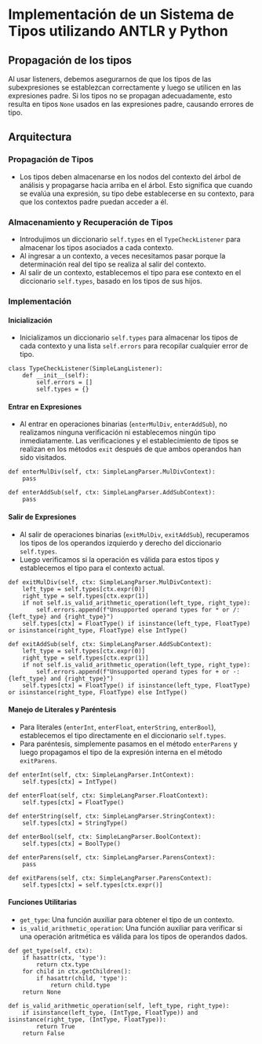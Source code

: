# Implementación de un Sistema de Tipos utilizando ANTLR y Python

## Propagación de los tipos

Al usar listeners, debemos asegurarnos de que los tipos de las subexpresiones se establezcan correctamente y luego se utilicen en las expresiones padre. Si los tipos no se propagan adecuadamente, esto resulta en tipos `None` usados en las expresiones padre, causando errores de tipo.

## Arquitectura

### Propagación de Tipos

* Los tipos deben almacenarse en los nodos del contexto del árbol de análisis y propagarse hacia arriba en el árbol. Esto significa que cuando se evalúa una expresión, su tipo debe establecerse en su contexto, para que los contextos padre puedan acceder a él.

### Almacenamiento y Recuperación de Tipos

* Introdujimos un diccionario `self.types` en el `TypeCheckListener` para almacenar los tipos asociados a cada contexto.
* Al ingresar a un contexto, a veces necesitamos pasar porque la determinación real del tipo se realiza al salir del contexto.
* Al salir de un contexto, establecemos el tipo para ese contexto en el diccionario `self.types`, basado en los tipos de sus hijos.

### Implementación

#### Inicialización

* Inicializamos un diccionario `self.types` para almacenar los tipos de cada contexto y una lista `self.errors` para recopilar cualquier error de tipo.

```
class TypeCheckListener(SimpleLangListener):
    def __init__(self):
        self.errors = []
        self.types = {}

```


#### Entrar en Expresiones

* Al entrar en operaciones binarias (`enterMulDiv`, `enterAddSub`), no realizamos ninguna verificación ni establecemos ningún tipo inmediatamente. Las verificaciones y el establecimiento de tipos se realizan en los métodos `exit` después de que ambos operandos han sido visitados.

```
def enterMulDiv(self, ctx: SimpleLangParser.MulDivContext):
    pass

def enterAddSub(self, ctx: SimpleLangParser.AddSubContext):
    pass

```


#### Salir de Expresiones

* Al salir de operaciones binarias (`exitMulDiv`, `exitAddSub`), recuperamos los tipos de los operandos izquierdo y derecho del diccionario `self.types`.
* Luego verificamos si la operación es válida para estos tipos y establecemos el tipo para el contexto actual.

```
def exitMulDiv(self, ctx: SimpleLangParser.MulDivContext):
    left_type = self.types[ctx.expr(0)]
    right_type = self.types[ctx.expr(1)]
    if not self.is_valid_arithmetic_operation(left_type, right_type):
        self.errors.append(f"Unsupported operand types for * or /: {left_type} and {right_type}")
    self.types[ctx] = FloatType() if isinstance(left_type, FloatType) or isinstance(right_type, FloatType) else IntType()

def exitAddSub(self, ctx: SimpleLangParser.AddSubContext):
    left_type = self.types[ctx.expr(0)]
    right_type = self.types[ctx.expr(1)]
    if not self.is_valid_arithmetic_operation(left_type, right_type):
        self.errors.append(f"Unsupported operand types for + or -: {left_type} and {right_type}")
    self.types[ctx] = FloatType() if isinstance(left_type, FloatType) or isinstance(right_type, FloatType) else IntType()

```


#### Manejo de Literales y Paréntesis

* Para literales (`enterInt`, `enterFloat`, `enterString`, `enterBool`), establecemos el tipo directamente en el diccionario `self.types`.
* Para paréntesis, simplemente pasamos en el método `enterParens` y luego propagamos el tipo de la expresión interna en el método `exitParens`.

```
def enterInt(self, ctx: SimpleLangParser.IntContext):
    self.types[ctx] = IntType()

def enterFloat(self, ctx: SimpleLangParser.FloatContext):
    self.types[ctx] = FloatType()

def enterString(self, ctx: SimpleLangParser.StringContext):
    self.types[ctx] = StringType()

def enterBool(self, ctx: SimpleLangParser.BoolContext):
    self.types[ctx] = BoolType()

def enterParens(self, ctx: SimpleLangParser.ParensContext):
    pass

def exitParens(self, ctx: SimpleLangParser.ParensContext):
    self.types[ctx] = self.types[ctx.expr()]

```


#### Funciones Utilitarias

* `get_type`: Una función auxiliar para obtener el tipo de un contexto.
* `is_valid_arithmetic_operation`: Una función auxiliar para verificar si una operación aritmética es válida para los tipos de operandos dados.

```
def get_type(self, ctx):
    if hasattr(ctx, 'type'):
        return ctx.type
    for child in ctx.getChildren():
        if hasattr(child, 'type'):
            return child.type
    return None

def is_valid_arithmetic_operation(self, left_type, right_type):
    if isinstance(left_type, (IntType, FloatType)) and isinstance(right_type, (IntType, FloatType)):
        return True
    return False

```